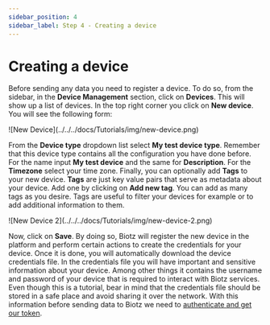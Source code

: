 ```yaml
---
sidebar_position: 4
sidebar_label: Step 4 - Creating a device
---
```

# Creating a device

Before sending any data you need to register a device. To do so, from the sidebar, in the **Device Management** section, click on **Devices**. This will show up a list of devices. In the top right corner you click on **New device**. You will see the following form:

<div class="tutorial-image-container">
![New Device](../../../docs/Tutorials/img/new-device.png)
</div>

From the **Device type** dropdown list select **My test device type**. Remember that this device type contains all the configuration you have done before. For the name input **My test device** and the same for **Description**. For the **Timezone** select your time zone. Finally, you can optionally add **Tags** to your new device. **Tags** are just key value pairs that serve as metadata about your device. Add one by clicking on **Add new tag**. You can add as many tags as you desire. Tags are useful to filter your devices for example or to add additional information to them.

<div class="tutorial-image-container">
![New Device 2](../../../docs/Tutorials/img/new-device-2.png)
</div>

Now, click on **Save**. By doing so, Biotz will register the new device in the platform and perform certain actions to create the credentials for your device. Once it is done, you will automatically download the device credentials file. In the credentials file you will have important and sensitive information about your device. Among other things it contains the username and password of your device that is required to interact with Biotz services. Even though this is a tutorial, bear in mind that the credentials file should be stored in a safe place and avoid sharing it over the network. With this information before sending data to Biotz we need to <a href="./Step 5 - Authenticating  a device" target="_self">authenticate and get our token</a>.


‍